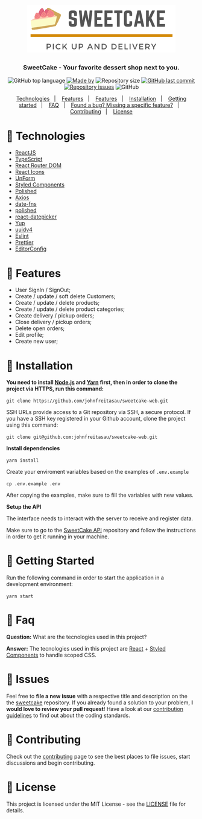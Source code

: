 <h1 align="center">
  <img src=".github/images/sweetcake.png" alt="SweetCake">
</h1>

<h3 align="center">
  SweetCake - Your favorite dessert shop next to you.
</h3>
<!-- E02041 -->
<p align="center">
  <img alt="GitHub top language" src="https://img.shields.io/github/languages/top/johnfreitasau/sweetcake-web?color=%23FB8F0A">
  <a href="https://www.linkedin.com/in/johnfreitasau/"><img alt="Made by" src="https://img.shields.io/badge/made%20by-John%20Freitas-%23FB8F0A"></a>
  <img alt="Repository size" src="https://img.shields.io/github/repo-size/johnfreitasau/sweetcake-web?color=%23FB8F0A">
  <a href="https://github.com/johnfreitasau/sweetcake-web/commits/master"><img alt="GitHub last commit" src="https://img.shields.io/github/last-commit/johnfreitasau/sweetcake-web?color=%23FB8F0A"></a>
  <a href="https://github.com/johnfreitasau/sweetcake-web/issues"><img alt="Repository issues" src="https://img.shields.io/github/issues/johnfreitasau/sweetcake-web?color=%23FB8F0A"></a>
  <img alt="GitHub" src="https://img.shields.io/github/license/johnfreitasau/sweetcake-web?color=%23FB8F0A">
</p>

<p align="center">
  <a href="#rocket-technologies">Technologies</a>&nbsp;&nbsp;&nbsp;|&nbsp;&nbsp;&nbsp;
  <a href="#rocket-features">Features</a>&nbsp;&nbsp;&nbsp;|&nbsp;&nbsp;&nbsp;
  <a href="#rocket-features">Features</a>&nbsp;&nbsp;&nbsp;|&nbsp;&nbsp;&nbsp;
  <a href="#construction_worker-installation">Installation</a>&nbsp;&nbsp;&nbsp;|&nbsp;&nbsp;&nbsp;
  <a href="#runner-getting-started">Getting started</a>&nbsp;&nbsp;&nbsp;|&nbsp;&nbsp;&nbsp;
  <a href="#postbox-faq">FAQ</a>&nbsp;&nbsp;&nbsp;|&nbsp;&nbsp;&nbsp;
  <a href="#bug-issues">Found a bug? Missing a specific feature?</a>&nbsp;&nbsp;&nbsp;|&nbsp;&nbsp;&nbsp;
  <a href="#tada-contributing">Contributing</a>&nbsp;&nbsp;&nbsp;|&nbsp;&nbsp;&nbsp;
  <a href="#closed_book-license">License</a>
</p>


# :rocket: Technologies

- [ReactJS](https://reactjs.org/)
- [TypeScript](https://www.typescriptlang.org/)
- [React Router DOM](https://reacttraining.com/react-router/)
- [React Icons](https://react-icons.netlify.com/#/)
- [UnForm](https://unform.dev/)
- [Styled Components](https://styled-components.com/)
- [Polished](https://github.com/styled-components/polished)
- [Axios](https://github.com/axios/axios)
- [date-fns](https://date-fns.org/)
- [polished](https://polished.js.org/)
- [react-datepicker](https://reactdatepicker.com/)
- [Yup](https://github.com/jquense/yup)
- [uuidv4](https://www.npmjs.com/package/uuidv4)
- [Eslint](https://eslint.org/)
- [Prettier](https://prettier.io/)
- [EditorConfig](https://editorconfig.org/)


# :rocket: Features

* User SignIn / SignOut;
* Create / update / soft delete Customers;
* Create / update / delete products;
* Create / update / delete product categories;
* Create delivery / pickup orders;
* Close delivery / pickup orders;
* Delete open orders;
* Edit profile;
* Create new user;


# :construction_worker: Installation

**You need to install [Node.js](https://nodejs.org/en/download/) and [Yarn](https://yarnpkg.com/) first, then in order to clone the project via HTTPS, run this command:**

```git clone https://github.com/johnfreitasau/sweetcake-web.git```

SSH URLs provide access to a Git repository via SSH, a secure protocol. If you have a SSH key registered in your Github account, clone the project using this command:

```git clone git@github.com:johnfreitasau/sweetcake-web.git```


**Install dependencies**

```yarn install```

Create your enviroment variables based on the examples of ```.env.example```

```cp .env.example .env```

After copying the examples, make sure to fill the variables with new values.


**Setup the API**

The interface needs to interact with the server to receive and register data.

Make sure to go to the [SweetCake API](https://github.com/johnfreitasau/sweetcake-api) repository and follow the instructions in order to get it running in your machine.


# :runner: Getting Started

Run the following command in order to start the application in a development environment:

```yarn start```


# :postbox: Faq

**Question:** What are the tecnologies used in this project?

**Answer:** The tecnologies used in this project are [React](https://pt-br.reactjs.org/) + [Styled Components](https://styled-components.com/) to handle scoped CSS.


# :bug: Issues

Feel free to **file a new issue** with a respective title and description on the the [sweetcake](https://github.com/johnfreitasau/sweetcake-web/issues) repository. If you already found a solution to your problem, **I would love to review your pull request**! Have a look at our [contribution guidelines](https://github.com/johnfreitasau/sweetcake-web/CONTRIBUTING.md) to find out about the coding standards.

# :tada: Contributing

Check out the [contributing](https://github.com/johnfreitasau/sweetcake-web/CONTRIBUTING.md) page to see the best places to file issues, start discussions and begin contributing.


# :closed_book: License

This project is licensed under the MIT License - see the [LICENSE](LICENSE) file for details.

